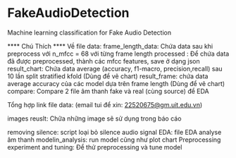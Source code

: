 # FakeAudioDetection
Machine learning classification for Fake Audio Detection


**** Chú Thích ****
Về file data:
frame_length_data: Chứa data sau khi preprocess với n_mfcc = 68 với từng frame length
processed : Để chứa data đã được preprocessed, thành các mfcc features, save ở dạng json
result_chart: Chứa data average (accuracy, f1-macro, precision,recall) sau 10 lần split stratified kfold (Dùng để vẽ chart)
result_frame: chứa data average accuracy của các model dựa trên frame length (Dùng để vẽ chart)
compare: Compare 2 file âm thanh fake và real (cùng source) để EDA

Tổng hợp link file data: (email tui để xin: 22520675@gm.uit.edu.vn)


images reuslt: Chữa những image sẽ sử dụng trong báo cáo

removing silence: script loại bỏ silence audio
signal EDA: file EDA analyse âm thanh
modelin_analysis: run model cũng như plot chart
Preprocessing experiment and tuning: Để thử preprocessing và tune model
